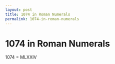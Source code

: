 ```yaml
---
layout: post
title: 1074 in Roman Numerals
permalink: 1074-in-roman-numerals
---
```


# 1074 in Roman Numerals

1074 = MLXXIV
